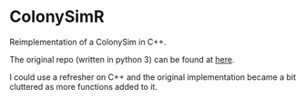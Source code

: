 # ColonySimR
Reimplementation of a ColonySim in C++.

The original repo (written in python 3) can be found at [here](https://github.com/mizaimao/ColonySim).

I could use a refresher on C++ and the original implementation became a bit cluttered as more functions added to it.
